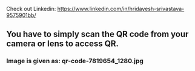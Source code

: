 Check out Linkedin: https://www.linkedin.com/in/hridayesh-srivastava-9575901bb/

<h2>You have to simply scan the QR code from your camera or lens to access QR.
</h2>
<h3>Image is given as: qr-code-7819654_1280.jpg</h3>
